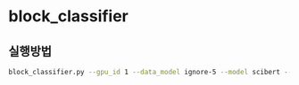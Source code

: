 # block_classifier

## 실행방법
``` bash
block_classifier.py --gpu_id 1 --data_model ignore-5 --model scibert --batch_size 16 --learning_rate 1e-5
```
